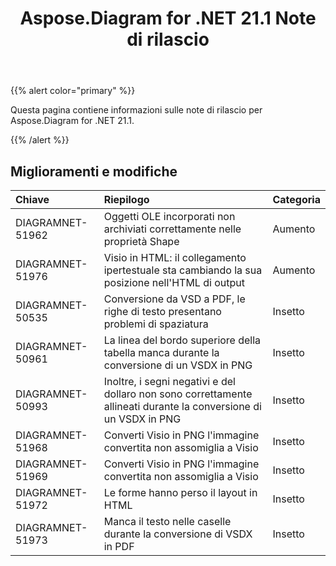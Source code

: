 ﻿---
title: Aspose.Diagram for .NET 21.1 Note di rilascio
type: docs
weight: 12
url: /it/net/aspose-diagram-for-net-21-1-release-notes/
---
{{% alert color="primary" %}} 

Questa pagina contiene informazioni sulle note di rilascio per Aspose.Diagram for .NET 21.1.

{{% /alert %}} 
## **Miglioramenti e modifiche**

|**Chiave**|**Riepilogo**|**Categoria**|
|:- |:- |:- |
|DIAGRAMNET-51962|Oggetti OLE incorporati non archiviati correttamente nelle proprietà Shape|Aumento|
|DIAGRAMNET-51976|Visio in HTML: il collegamento ipertestuale sta cambiando la sua posizione nell'HTML di output|Aumento|
|DIAGRAMNET-50535|Conversione da VSD a PDF, le righe di testo presentano problemi di spaziatura|Insetto|
|DIAGRAMNET-50961|La linea del bordo superiore della tabella manca durante la conversione di un VSDX in PNG|Insetto|
|DIAGRAMNET-50993|Inoltre, i segni negativi e del dollaro non sono correttamente allineati durante la conversione di un VSDX in PNG|Insetto|
|DIAGRAMNET-51968|Converti Visio in PNG l'immagine convertita non assomiglia a Visio|Insetto|
|DIAGRAMNET-51969|Converti Visio in PNG l'immagine convertita non assomiglia a Visio|Insetto|
|DIAGRAMNET-51972|Le forme hanno perso il layout in HTML|Insetto|
|DIAGRAMNET-51973|Manca il testo nelle caselle durante la conversione di VSDX in PDF|Insetto|
